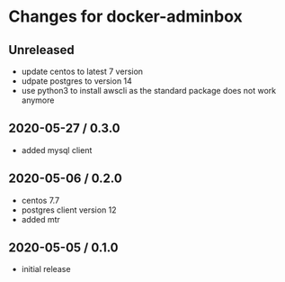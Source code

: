 # Changes for docker-adminbox

## Unreleased

- update centos to latest 7 version
- udpate postgres to version 14
- use python3 to install awscli as the 
  standard package does not work anymore

## 2020-05-27 / 0.3.0

- added mysql client

## 2020-05-06 / 0.2.0

- centos 7.7
- postgres client version 12
- added mtr

## 2020-05-05 / 0.1.0

- initial release
